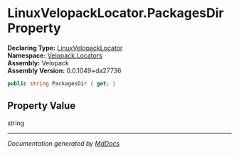 ﻿<!--  
  <auto-generated>   
    The contents of this file were generated by a tool.  
    Changes to this file may be list if the file is regenerated  
  </auto-generated>   
-->

# LinuxVelopackLocator.PackagesDir Property

**Declaring Type:** [LinuxVelopackLocator](../index.md)  
**Namespace:** [Velopack.Locators](../../index.md)  
**Assembly:** Velopack  
**Assembly Version:** 0.0.1049+da27736

```csharp
public string PackagesDir { get; }
```

## Property Value

string

___

*Documentation generated by [MdDocs](https://github.com/ap0llo/mddocs)*
